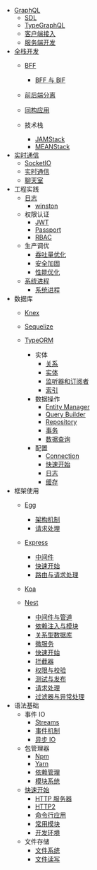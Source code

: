   - [GraphQL](/GraphQL/README.md)
    - [SDL](/GraphQL/SDL.md)
    - [TypeGraphQL](/GraphQL/TypeGraphQL.md)
    - [客户端接入](/GraphQL/客户端接入.md)
    - [服务端开发](/GraphQL/服务端开发.md)
  - [全栈开发](/全栈开发/README.md)
    - [BFF](/全栈开发/BFF/README.md)
      - [BFF 与 BIF](/全栈开发/BFF/BFF%20与%20BIF.md)
    - [前后端分离](/全栈开发/前后端分离/README.md)
      
    - [同构应用](/全栈开发/同构应用/README.md)
      
    - 技术栈
      - [JAMStack](/全栈开发/技术栈/JAMStack.md)
      - [MEANStack](/全栈开发/技术栈/MEANStack.md)
  - [实时通信](/实时通信/README.md)
    - [SocketIO](/实时通信/SocketIO.md)
    - [实时通信](/实时通信/实时通信.md)
    - [聊天室](/实时通信/聊天室.md)
  - 工程实践
    - [日志](/工程实践/日志/README.md)
      - [winston](/工程实践/日志/winston.md)
    - 权限认证
      - [JWT](/工程实践/权限认证/JWT.md)
      - [Passport](/工程实践/权限认证/Passport.md)
      - [RBAC](/工程实践/权限认证/RBAC.md)
    - 生产调优
      - [吞吐量优化](/工程实践/生产调优/吞吐量优化.md)
      - [安全加固](/工程实践/生产调优/安全加固.md)
      - [性能优化](/工程实践/生产调优/性能优化.md)
    - [系统进程](/工程实践/系统进程/README.md)
      - [系统进程](/工程实践/系统进程/系统进程.md)
  - 数据库
    - [Knex](/数据库/Knex/README.md)
      
    - [Sequelize](/数据库/Sequelize/README.md)
      
    - [TypeORM](/数据库/TypeORM/README.md)
      - 实体
        - [关系](/数据库/TypeORM/实体/关系.md)
        - [实体](/数据库/TypeORM/实体/实体.md)
        - [监听器和订阅者](/数据库/TypeORM/实体/监听器和订阅者.md)
        - [索引](/数据库/TypeORM/实体/索引.md)
      - 数据操作
        - [Entity Manager](/数据库/TypeORM/数据操作/Entity%20Manager.md)
        - [Query Builder](/数据库/TypeORM/数据操作/Query%20Builder.md)
        - [Repository](/数据库/TypeORM/数据操作/Repository.md)
        - [事务](/数据库/TypeORM/数据操作/事务.md)
        - [数据查询](/数据库/TypeORM/数据操作/数据查询.md)
      - 配置
        - [Connection](/数据库/TypeORM/配置/Connection.md)
        - [快速开始](/数据库/TypeORM/配置/快速开始.md)
        - [日志](/数据库/TypeORM/配置/日志.md)
        - [缓存](/数据库/TypeORM/配置/缓存.md)
  - 框架使用
    - [Egg](/框架使用/Egg/README.md)
      - [架构机制](/框架使用/Egg/架构机制.md)
      - [请求处理](/框架使用/Egg/请求处理.md)
    - [Express](/框架使用/Express/README.md)
      - [中间件](/框架使用/Express/中间件.md)
      - [快速开始](/框架使用/Express/快速开始.md)
      - [路由与请求处理](/框架使用/Express/路由与请求处理.md)
    - [Koa](/框架使用/Koa/README.md)
      
    - [Nest](/框架使用/Nest/README.md)
      - [中间件与管道](/框架使用/Nest/中间件与管道.md)
      - [依赖注入与模块](/框架使用/Nest/依赖注入与模块.md)
      - [关系型数据库](/框架使用/Nest/关系型数据库.md)
      - [微服务](/框架使用/Nest/微服务.md)
      - [快速开始](/框架使用/Nest/快速开始.md)
      - [拦截器](/框架使用/Nest/拦截器.md)
      - [权限与校验](/框架使用/Nest/权限与校验.md)
      - [测试与发布](/框架使用/Nest/测试与发布.md)
      - [请求处理](/框架使用/Nest/请求处理.md)
      - [过滤器与异常处理](/框架使用/Nest/过滤器与异常处理.md)
  - 语法基础
    - 事件 IO
      - [Streams](/语法基础/事件%20IO/Streams.md)
      - [事件机制](/语法基础/事件%20IO/事件机制.md)
      - [异步 IO](/语法基础/事件%20IO/异步%20IO.md)
    - 包管理器
      - [Npm](/语法基础/包管理器/Npm.md)
      - [Yarn](/语法基础/包管理器/Yarn.md)
      - [依赖管理](/语法基础/包管理器/依赖管理.md)
      - [模块系统](/语法基础/包管理器/模块系统.md)
    - [快速开始](/语法基础/快速开始/README.md)
      - [HTTP 服务器](/语法基础/快速开始/HTTP%20服务器.md)
      - [HTTP2](/语法基础/快速开始/HTTP2.md)
      - [命令行应用](/语法基础/快速开始/命令行应用.md)
      - [常用模块](/语法基础/快速开始/常用模块.md)
      - [开发环境](/语法基础/快速开始/开发环境.md)
    - 文件存储
      - [文件系统](/语法基础/文件存储/文件系统.md)
      - [文件读写](/语法基础/文件存储/文件读写.md)